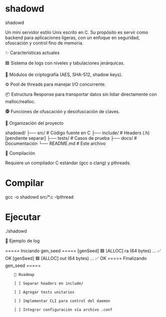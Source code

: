 # shadowd

shadowd

Un mini servidor estilo Unix escrito en C. Su propósito es servir como backend para aplicaciones ligeras, con un enfoque en seguridad, ofuscación y control fino de memoria.

✨ Características actuales

🟦 Sistema de logs con niveles y tabulaciones jerárquicas.

🔐 Módulos de criptografía (AES, SHA-512, shadow keys).

⚙️ Pool de threads para manejar I/O concurrente.

📦 Estructura Response para transportar datos sin lidiar directamente con malloc/realloc.

🕵️ Funciones de ofuscación y desofuscación de claves.


📂 Organización del proyecto

shadowd/
├── src/        # Código fuente en C
├── include/    # Headers (.h) [pendiente separar]
├── tests/      # Casos de prueba
├── docs/       # Documentación
└── README.md   # Este archivo

🚀 Compilación

Requiere un compilador C estándar (gcc o clang) y pthreads.

# Compilar
gcc -o shadowd src/*.c -lpthread

# Ejecutar
./shadowd

📌 Ejemplo de log

===== Iniciando gen_seed =====
    [genSeed] 🟦 [ALLOC] ra (64 bytes) ... ✅ OK
        [genSeed] 🟦 [ALLOC] out (64 bytes) ... ✅ OK
        ===== Finalizando gen_seed =====

        🔮 Roadmap

        [ ] Separar headers en include/

        [ ] Agregar tests unitarios

        [ ] Implementar CLI para control del daemon

        [ ] Integrar configuración vía archivo .conf
        